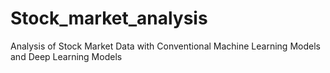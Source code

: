 # Stock_market_analysis
Analysis of Stock Market Data with Conventional Machine Learning Models and Deep Learning Models
